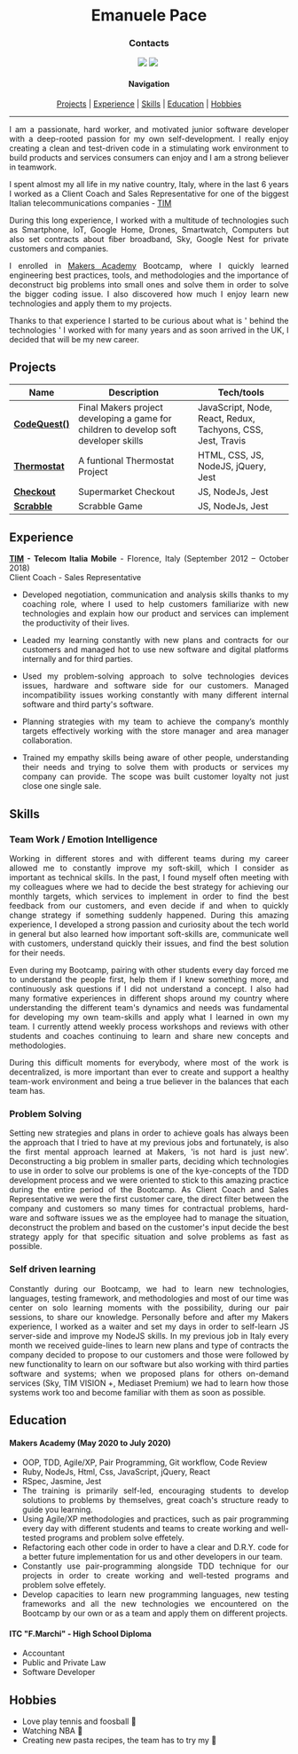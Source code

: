 <h1 align="center" >Emanuele Pace</h1>


<h3 align="center" >Contacts</h3>

<div align="center">
  
  
<a href="https://www.linkedin.com/in/emanuele-pace10/"><img src="https://img.shields.io/badge/LinkedIn-0077B5?style=for-the-badge&logo=linkedin&logoColor=white"></a> <a href="mailto:emanuele.10@utlook.it"><img src="https://img.shields.io/badge/Microsoft_Outlook-0078D4?style=for-the-badge&logo=microsoft-outlook&logoColor=white"></a> <a href="https://github.com/Emanuele-20"><img src="https://img.shields.io/badge/GitHub-100000?style=for-the-badge&logo=github&logoColor=white" alt=""></a>




#### Navigation


[Projects](#projects) | [Experience](#experience) | [Skills](#skills) | [Education](#education) | [Hobbies](#hobbies)

---------------


</div>

<div align="justify">
I am a passionate, hard worker, and motivated junior software developer with a deep-rooted passion for my own self-development. I really enjoy creating a clean and test-driven code in a stimulating work environment to build products and services consumers can enjoy and I am a strong believer in teamwork.

I spent almost my all life in my native country, Italy, where in the last 6 years I worked as a Client Coach and Sales Representative for one of the biggest Italian telecommunications companies - [TIM](https://www.tim.it)

During this long experience, I worked with a multitude of technologies such as Smartphone, IoT, Google Home, Drones, Smartwatch, Computers but also set contracts about fiber broadband, Sky, Google Nest for private customers and companies.

I enrolled in [Makers Academy](https://www.makers.tech) Bootcamp, where I quickly learned engineering best practices, tools, and methodologies and the importance of deconstruct big problems into small ones and solve them in order to solve the bigger coding issue. I also discovered how much I enjoy learn new technologies and apply them to my projects.

Thanks to that experience I started to be curious about what is  ' behind the technologies ' I worked with for many years and as soon arrived in the UK, I decided that will be my new career.



## Projects

| Name                         | Description       | Tech/tools        |
| ---------------------------- | ----------------- | ----------------- |
| [**CodeQuest()**](https://github.com/Emanuele-20/codeQuest)| Final Makers project developing a game for children to develop soft developer skills | JavaScript, Node, React, Redux, Tachyons, CSS, Jest, Travis|
| [**Thermostat**](https://github.com/Emanuele-20/Thermostat) | A funtional Thermostat Project  | HTML, CSS, JS, NodeJS, jQuery, Jest              |
| [**Checkout**](https://github.com/Emanuele-20/checkout) | Supermarket Checkout | JS, NodeJs, Jest              |
| [**Scrabble**](https://github.com/Emanuele-20/scrabble) | Scrabble Game | JS, NodeJs, Jest              |


## Experience

**[TIM](www.tim.it) - Telecom Italia Mobile** - Florence, Italy
(September 2012 – October 2018)  
Client Coach - Sales Representative  

 
* Developed negotiation, communication and analysis skills thanks to my coaching role, where I used to help customers familiarize with new technologies and explain how our product and services can implement the productivity of their lives.  

* Leaded my learning constantly with new plans and contracts for our customers and managed hot  to use new software and digital platforms internally and for third parties.

* Used my problem-solving approach to solve technologies devices issues, hardware and software side for our customers. Managed incompatibility issues working constantly with many different internal software and third party's software. 

* Planning strategies with my team to achieve the company’s monthly targets effectively working with the store manager and area manager collaboration. 

* Trained my empathy skills being aware of other people, understanding their needs and trying to solve them with products or services my company can provide. The scope was built customer loyalty not just close one single sale. 


## Skills

### Team Work / Emotion Intelligence 

Working in different stores and with different teams during my career allowed me to constantly improve my soft-skill, which I consider as important as technical skills.
In the past, I found myself often meeting with my colleagues where we had to decide the best strategy for achieving our monthly targets, which services to implement in order to find the best feedback from our customers, and even decide if and when to quickly change strategy if something suddenly happened.
During this amazing experience, I developed a strong passion and curiosity about the tech world in general but also learned how important soft-skills are, communicate well with customers, understand quickly their issues, and find the best solution for their needs.


Even during my Bootcamp, pairing with other students every day forced me to understand the people first, help them if I knew something more, and continuously ask questions if I did not understand a concept. 
I also had many formative experiences in different shops around my country where understanding the different team's dynamics and needs was fundamental for developing my own team-skills and apply what I learned in own my team.
I currently attend weekly process workshops and reviews with other students and coaches continuing to learn and share new concepts and methodologies.

During this difficult moments for everybody, where most of the work is decentralized, is more important than ever to create and support a healthy team-work environment and being a true believer in the balances that each team has.

### Problem Solving 

Setting new strategies and plans in order to achieve goals has always been the approach that I tried to have at my previous jobs and fortunately, is also the first mental approach learned at Makers, 'is not hard is just new'.
Deconstructing a big problem in smaller parts, deciding which technologies to use in order to solve our problems is one of the kye-concepts of the TDD development process and we were oriented to stick to this amazing practice during the entire period of the Bootcamp. As Client Coach and Sales Representative we were the first customer care, the direct filter between the company and customers so many times for contractual problems, hard-ware and software issues we as the employee had to manage the situation, deconstruct the problem and based on the customer's input decide the best strategy apply for that specific situation and solve problems as fast as possible.

### Self driven learning

Constantly during our Bootcamp, we had to learn new technologies, languages, testing framework, and methodologies and most of our time was center on solo learning moments with the possibility, during our pair sessions, to share our knowledge. Personally before and after my Makers experience, I worked as a waiter and set my days in order to self-learn JS server-side and improve my NodeJS skills. In my previous job in Italy every month we received guide-lines to learn new plans and type of contracts the company decided to propose to our customers and those were followed by new functionality to learn on our software but also working with third parties software and systems; when we proposed plans for others on-demand services (Sky, TIM VISION +, Mediaset Premium) we had to learn how those systems work too and become familiar with them as soon as possible.

## Education

#### Makers Academy (May 2020 to July 2020)

- OOP, TDD, Agile/XP, Pair Programming, Git workflow, Code Review
- Ruby, NodeJs, Html, Css, JavaScript, jQuery, React
- RSpec, Jasmine, Jest
- The training is primarily self-led, encouraging students to develop solutions to problems by themselves, great coach's structure ready to guide you learning. 
- Using Agile/XP methodologies and practices, such as pair programming every day with different students and teams to create working and well-tested programs and problem solve effetely. 
- Refactoring each other code in order to have a clear and D.R.Y. code for a better future implementation for us and other developers in our team. 
- Constantly use pair-programming alongside TDD technique for our projects in order to create working and well-tested programs and problem solve effetely.  
- Develop capacities to learn new programming languages, new testing frameworks and all the new technologies we encountered on the Bootcamp by our own or as a team and apply them on different projects. 

#### ITC "F.Marchi" - High School Diploma 

- Accountant
- Public and Private Law
- Software Developer

## Hobbies
- Love play tennis and foosball :tennis:
- Watching NBA :basketball:
- Creating new pasta recipes, the team has to try my :spaghetti:

</div>


